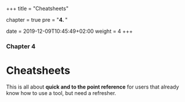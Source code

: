 +++
title = "Cheatsheets"

chapter = true
pre = "<b>4. </b>"

date = 2019-12-09T10:45:49+02:00
weight = 4
+++

### Chapter 4

# Cheatsheets

This is all about **quick and to the point reference** for users that already know how to use a tool, but need a refresher.
